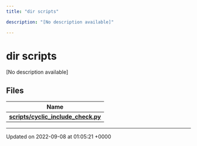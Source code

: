 ```yaml
---
title: "dir scripts"

description: "[No description available]"

---
```


# dir scripts

[No description available]

## Files

| Name           |
| -------------- |
| **[scripts/cyclic_include_check.py](/documentation/code/files/cyclic__include__check_8py/)**  |






-------------------------------

Updated on 2022-09-08 at 01:05:21 +0000

